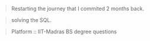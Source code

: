 > Restarting the journey that I commited 2 months back.

> solving the SQL.

> Platform :: IIT-Madras BS degree questions
